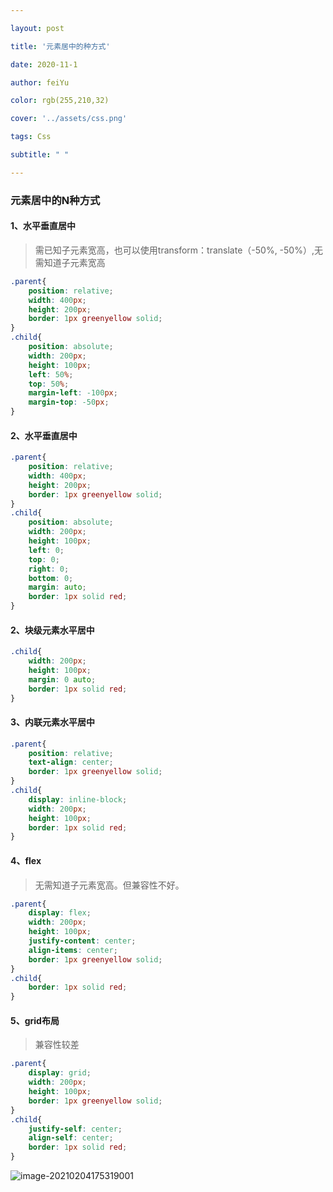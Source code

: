 ```yaml
---

layout: post

title: '元素居中的种方式'

date: 2020-11-1

author: feiYu

color: rgb(255,210,32)

cover: '../assets/css.png'

tags: Css

subtitle: " "

---
```


### 元素居中的N种方式

#### 1、水平垂直居中

> 需已知子元素宽高，也可以使用transform：translate（-50%, -50%）,无需知道子元素宽高

```css
.parent{
    position: relative;
    width: 400px;
    height: 200px;
    border: 1px greenyellow solid;
}
.child{
    position: absolute;
    width: 200px;
    height: 100px;
    left: 50%;
    top: 50%;
    margin-left: -100px;
    margin-top: -50px;
}
```

#### 2、水平垂直居中

```css
.parent{
    position: relative;
    width: 400px;
    height: 200px;
    border: 1px greenyellow solid;
}
.child{
    position: absolute;
    width: 200px;
    height: 100px;
    left: 0;
    top: 0;
    right: 0;
    bottom: 0;
    margin: auto;
    border: 1px solid red;
}
```



#### 2、块级元素水平居中

```css
.child{
    width: 200px;
    height: 100px;
    margin: 0 auto;
    border: 1px solid red;
}
```

#### 3、内联元素水平居中

```css
.parent{
    position: relative;
    text-align: center;
    border: 1px greenyellow solid;
}
.child{
	display: inline-block;
    width: 200px;
    height: 100px;
    border: 1px solid red;
}
```

#### 4、flex

> 无需知道子元素宽高。但兼容性不好。

```css
.parent{
    display: flex;
    width: 200px;
    height: 100px;
    justify-content: center;
    align-items: center;
    border: 1px greenyellow solid;
}
.child{
    border: 1px solid red;
}
```

#### 5、grid布局

> 兼容性较差

```css
.parent{
    display: grid;
    width: 200px;
    height: 100px;
    border: 1px greenyellow solid;
}
.child{
    justify-self: center;
    align-self: center;
    border: 1px solid red;
}
```

![image-20210204175319001](..\..\..\assets\images\image-20210204175319001.png)

